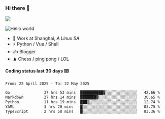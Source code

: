 ### Hi there 👋
![](https://komarev.com/ghpvc/?username=Xuhandsome)


<img src="https://github-readme-stats.vercel.app/api?username=XuHandsome&show_icons=true&theme=merko" alt="Hello world">

<br/>

- 🍻  Work at Shanghai, _A Linux SA_
- ⚡  Python / Vue / Shell
- ✍️  Blogger
- ♟  Chess / ping pong / LOL

#### Coding status last 30 days ⌨️

<!--START_SECTION:waka-->

```txt
From: 22 April 2025 - To: 22 May 2025

Go               37 hrs 53 mins  ██████████▓░░░░░░░░░░░░░░   42.66 %
Markdown         27 hrs 14 mins  ███████▓░░░░░░░░░░░░░░░░░   30.65 %
Python           11 hrs 19 mins  ███▒░░░░░░░░░░░░░░░░░░░░░   12.74 %
YAML             3 hrs 20 mins   █░░░░░░░░░░░░░░░░░░░░░░░░   03.75 %
TypeScript       2 hrs 58 mins   █░░░░░░░░░░░░░░░░░░░░░░░░   03.36 %
```

<!--END_SECTION:waka-->

